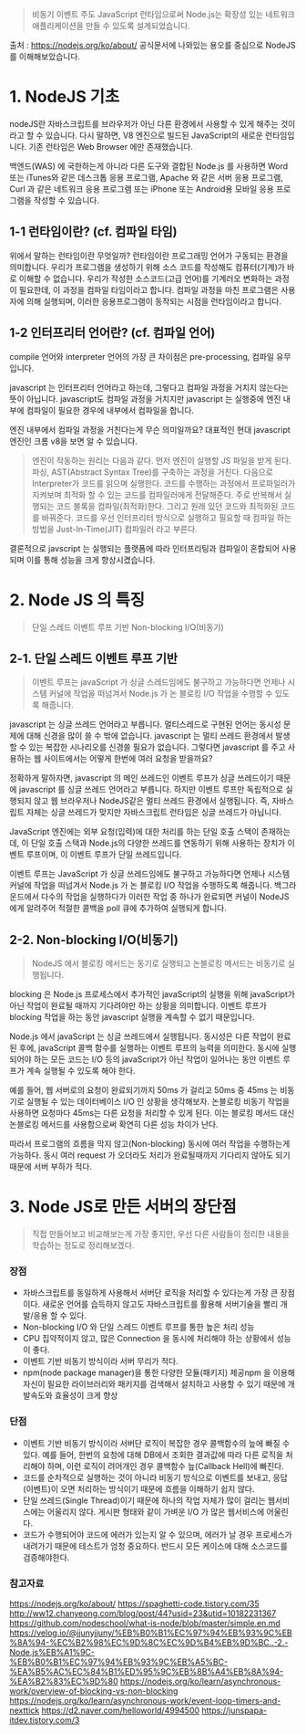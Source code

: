 > 비동기 이벤트 주도 JavaScript 런타임으로써 Node.js는 확장성 있는 네트워크 애플리케이션을 만들 수 있도록 설계되었습니다.

출처 : https://nodejs.org/ko/about/
공식문서에 나와있는 용오를 중심으로 NodeJS를 이해해보았습니다.

# 1. NodeJS 기초
nodeJS란 자바스크립트를 브라우저가 아닌 다른 환경에서 사용할 수 있게 해주는 것이라고 할 수 있습니다. 다시 말하면, V8 엔진으로 빌드된 JavaScript의 새로운 런타임입니다. 기존 런타임은 Web Browser 에만 존재했습니다.

백엔드(WAS) 에 국한하는게 아니라 다른 도구와 결합된 Node.js 를 사용하면 Word 또는 iTunes와 같은 데스크톱 응용 프로그램, Apache 와 같은 서버 응용 프로그램, Curl 과 같은 네트워크 응용 프로그램 또는 iPhone 또는 Android용 모바일 응용 프로그램을 작성할 수 있습니다.

## 1-1 런타임이란? (cf. 컴파일 타임)
위에서 말하는 런타임이란 무엇일까? 런타임이란 프로그래밍 언어가 구동되는 환경을 의미합니다.
우리가 프로그램을 생성하기 위해 소스 코드를 작성해도 컴퓨터(기계)가 바로 이해할 수 없습니다. 우리가 작성한 소스코드(고급 언어)를 기계러오 변화하는 과정이 필요한데, 이 과정을 컴파일 타임이라고 합니다. 컴파일 과정을 마친 프로그램은 사용자에 의해 실행되며, 이러한 응용프로그램이 동작되는 시점을 런타임이라고 합니다.

## 1-2 인터프리터 언어란? (cf. 컴파일 언어)
compile 언어와 interpreter 언어의 가장 큰 차이점은 pre-processing, 컴파일 유무입니다.

javascript 는 인터프리터 언어라고 하는데, 그렇다고 컴파일 과정을 거치지 않는다는 뜻이 아닙니다. javascript도 컴파일 과정을 거치지만 javascript 는 실행중에 엔진 내부에 컴파일이 필요한 경우에 내부에서 컴파일을 합니다.

엔진 내부에서 컴파일 과정을 거친다는게 무슨 의미일까요? 대표적인 현대 javascript 엔진인 크롬 v8을 보면 알 수 있습니다.

> 엔진이 작동하는 원리는 다음과 같다. 먼저 엔진이 실행할 JS 파일을 받게 된다. 파싱, AST(Abstract Syntax Tree)를 구축하는 과정을 거친다. 다음으로 Interpreter가 코드를 읽으며 실행한다. 코드를 수행하는 과정에서 프로파일러가 지켜보며 최적화 할 수 있는 코드를 컴파일러에게 전달해준다. 주로 반복해서 실행되는 코드 블록을 컴파일(최적화)한다. 그리고 원래 있던 코드와 최적화된 코드를 바꿔준다. 코드를 우선 인터프리터 방식으로 실행하고 필요할 때 컴파일 하는 방법을 Just-In-Time(JIT) 컴파일러 라고 부른다.

결론적으로 javscript 는 실행되는 플랫폼에 따라 인터프리팅과 컴파일이 혼합되어 사용되며 이를 통해 성능을 크게 향상시켰습니다.

# 2. Node JS 의 특징
> 단일 스레드 이벤트 루프 기반 Non-blocking I/O(비동기)

## 2-1. 단일 스레드 이벤트 루프 기반
> 이벤트 루프는 javaScript 가 싱글 스레드임에도 불구하고 가능하다면 언제나 시스템 커널에 작업을 떠넘겨서 Node.js 가 논 블로킹 I/O 작업을 수행할 수 있도록 해줍니다.

javascript 는 싱글 쓰레드 언어라고 부릅니다. 멀티스레드로 구현된 언어는 동시성 문제에 대해 신경을 많이 쓸 수 밖에 없습니다.
javascript 는 멀티 쓰레드 환경에서 발생할 수 있는 복잡한 시나리오를 신경쓸 필요가 없습니다. 그렇다면 javascript 를 주고 사용하는 웹 사이트에서는 어떻게 한번에 여러 요청을 받을까요?

정확하게 말하자면, javascript 의 메인 쓰레드인 이벤트 루프가 싱글 쓰레드이기 때문에 javascript 를 싱글 쓰레드 언어라고 부릅니다. 하지만 이벤트 루프만 독립적으로 실행되지 않고 웹 브라우저나 NodeJS같은 멀티 쓰레드 환경에서 실행됩니다. 즉, 자바스립트 자체는 싱글 쓰레드가 맞지만 자바스크립트 런타임은 싱글 쓰레드가 아닙니다.

JavaScript 엔진에는 외부 요청(입력)에 대한 처리를 하는 단일 호출 스택이 존재하는데, 이 단일 호출 스택과 Node.js의 다양한 쓰레드를 연동하기 위해 사용하는 장치가 이벤트 루프이며, 이 이벤트 루프가 단일 쓰레드입니다.

이벤트 루프는 JavaScript 가 싱글 쓰레드임에도 불구하고 가능하다면 언제나 시스템 커널에 작업을 떠넘겨서 Node.js 가 논 블로킹 I/O 작업을 수행하도록 해줍니다. 백그라운드에서 다수의 작업을 실행하다가 이러한 작업 중 하나가 완료되면 커널이 NodeJS에게 알려주어 적절한 콜백을 poll 큐에 추가하여 실행되게 합니다.

## 2-2. Non-blocking I/O(비동기)
> NodeJS 에서 블로킹 메서드는 동기로 실행되고 논블로킹 메서드는 비동기로 실행됩니다.

blocking 은 Node.js 프로세스에서 추가적인 javaScript의 실행을 위해 javaScript가 아닌 작업이 완료될 때까지 기다려야만 하는 상황을 의미합니다. 이벤트 루프가 blocking 작업을 하는 동안 javascript 실행을 계속할 수 없기 때문입니다.

Node.js 에서 javaScript 는 싱글 쓰레드에서 실행됩니다. 동시성은 다른 작업이 완료된 후에, javaScript 콜백 함수를 실행하는 이벤트 루프의 능력을 의미한다. 동시에 실행되어야 하는 모든 코드는 I/O 등의 javaScript가 아닌 작업이 일어나는 동안 이벤트 루프가 계속 실행될 수 있도록 해야 한다.

예를 들어, 웹 서버로의 요청이 완료되기까지 50ms 가 걸리고 50ms 중 45ms 는 비동기로 실행될 수 있는 데이터베이스 I/O 인 상황을 생각해보자. 논블로킹 비동기 작업을 사용하면 요청마다 45ms는 다른 요청을 처리할 수 있게 된다. 이는 블로킹 메서드 대신 논블로킹 메서드를 사용함으로써 확연히 다른 성능 차이가 난다.

따라서 프로그램의 흐름을 막지 않고(Non-blocking) 동시에 여러 작업을 수행하는게 가능하다. 동시 여러 request 가 오더라도 처리가 완료될때까지 기다리지 않아도 되기 때문에 서버 부하가 적다.

# 3. Node JS로 만든 서버의 장단점
> 직접 만들어보고 비교해보는게 가장 좋지만, 우선 다른 사람들이 정리한 내용을 학습하는 정도로 정리해보겠다.

### 장점
- 자바스크립트를 동일하게 사용해서 서버단 로직을 처리할 수 있다는게 가장 큰 장점이다. 새로운 언어를 습득하지 않고도 자바스크립트를 활용해 서버기술을 빨리 개발/응용 할 수 있다.
- Non-blocking I/O 와 단일 스레드 이벤트 루프를 통한 높은 처리 성능
- CPU 집약적이지 않고, 많은 Connection 을 동시에 처리해야 하는 상황에서 성능이 좋다.
- 이벤트 기반 비동기 방식이라 서버 무리가 적다.
- npm(node package manager)을 통한 다양한 모듈(패키지) 제공npm 을 이용해 자신이 필요한 라이브러리와 패키지를 검색해서 설치하고 사용할 수 있기 때문에 개발속도와 효율성이 크게 향상

### 단점
- 이벤트 기반 비동기 방식이라 서버단 로직이 복잡한 경우 콜백함수의 늪에 빠질 수 있다. 예를 들어, 한번의 요청에 대해 DB에서 조회한 결과값에 따라 다른 로직을 처리해야 하며, 이런 로직이 려어개인 경우 콜백함수 늪(Callback Hell)에 빠진다.
- 코드를 순차적으로 실행하는 것이 아니라 비동기 방식으로 이벤트를 보내고, 응답(이벤트)이 오면 처리하는 방식이기 때문에 흐름을 이해하기 쉽지 않다.
- 단일 쓰레드(Single Thread)이기 때문에 하나의 작업 자체가 많이 걸리는 웹서비스에는 어울리지 않다. 게시판 형태와 같이 가벼운 I/O 가 많은 웹서비스에 어울린다.
- 코드가 수행되어야 코드에 에러가 있는지 알 수 있으며, 에러가 날 경우 프로세스가 내려가기 때문에 테스트가 엄청 중요하다. 반드시 모든 케이스에 대해 소스코드를 검증해야한다.

### 참고자료
https://nodejs.org/ko/about/
https://spaghetti-code.tistory.com/35
http://ww12.chanyeong.com/blog/post/44?usid=23&utid=10182231367
https://github.com/nodeschool/what-is-node/blob/master/simple.en.md
https://velog.io/@jjunyjjuny/%EB%B0%B1%EC%97%94%EB%93%9C%EB%8A%94-%EC%B2%98%EC%9D%8C%EC%9D%B4%EB%9D%BC..-2.-Node.js%EB%A1%9C-%EB%B0%B1%EC%97%94%EB%93%9C%EB%A5%BC-%EA%B5%AC%EC%84%B1%ED%95%9C%EB%8B%A4%EB%8A%94-%EA%B2%83%EC%9D%80
https://nodejs.org/ko/learn/asynchronous-work/overview-of-blocking-vs-non-blocking
https://nodejs.org/ko/learn/asynchronous-work/event-loop-timers-and-nexttick
https://d2.naver.com/helloworld/4994500
https://junspapa-itdev.tistory.com/3
